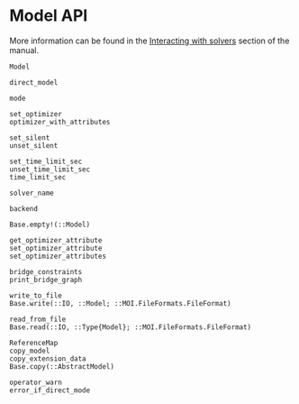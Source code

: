 # Model API

More information can be found in the [Interacting with solvers](@ref) section of
the manual.

```@docs
Model

direct_model

mode

set_optimizer
optimizer_with_attributes

set_silent
unset_silent

set_time_limit_sec
unset_time_limit_sec
time_limit_sec

solver_name

backend

Base.empty!(::Model)

get_optimizer_attribute
set_optimizer_attribute
set_optimizer_attributes

bridge_constraints
print_bridge_graph

write_to_file
Base.write(::IO, ::Model; ::MOI.FileFormats.FileFormat)

read_from_file
Base.read(::IO, ::Type{Model}; ::MOI.FileFormats.FileFormat)

ReferenceMap
copy_model
copy_extension_data
Base.copy(::AbstractModel)

operator_warn
error_if_direct_mode
```
